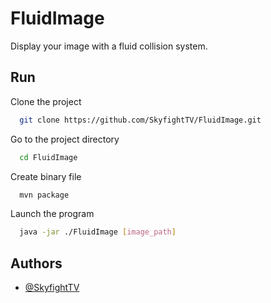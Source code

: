 
# FluidImage

Display your image with a fluid collision system.

## Run

Clone the project

```bash
  git clone https://github.com/SkyfightTV/FluidImage.git
```

Go to the project directory

```bash
  cd FluidImage
```

Create binary file

```bash
  mvn package 
```

Launch the program

```bash
  java -jar ./FluidImage [image_path]
```


## Authors

- [@SkyfightTV](https://github.com/SkyfightTV)
